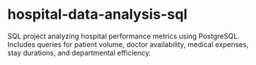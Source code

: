 # hospital-data-analysis-sql
SQL project analyzing hospital performance metrics using PostgreSQL. Includes queries for patient volume, doctor availability, medical expenses, stay durations, and departmental efficiency.
